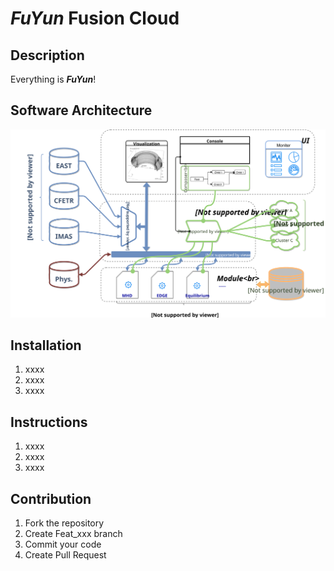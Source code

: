 # ___FuYun___ Fusion Cloud

## Description

Everything is ___FuYun___!

## Software Architecture

![Software architectur](./docs/figures/FuYunSystem.svg "FuYun")

## Installation

1. xxxx
2. xxxx
3. xxxx

## Instructions

1. xxxx
2. xxxx
3. xxxx

## Contribution

1. Fork the repository
2. Create Feat_xxx branch
3. Commit your code
4. Create Pull Request

